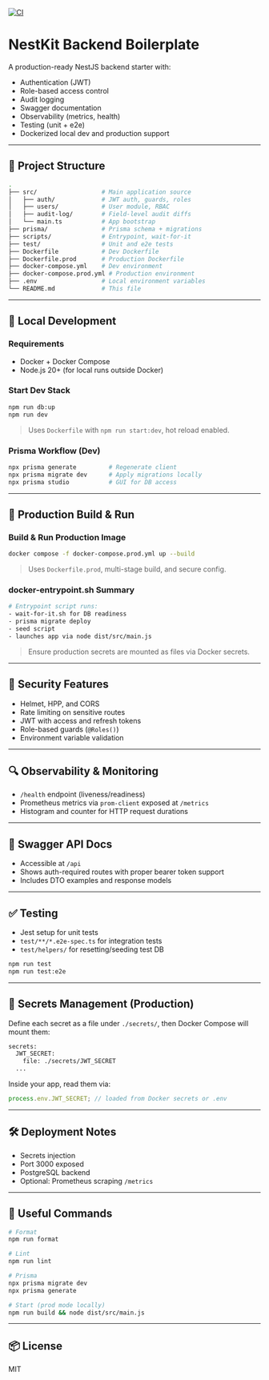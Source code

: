 [![CI](https://github.com/VictorFajardo/nestkit-backend/actions/workflows/ci.yml/badge.svg)](https://github.com/VictorFajardo/nestkit-backend/actions/workflows/ci.yml)

# NestKit Backend Boilerplate

A production-ready NestJS backend starter with:

- Authentication (JWT)
- Role-based access control
- Audit logging
- Swagger documentation
- Observability (metrics, health)
- Testing (unit + e2e)
- Dockerized local dev and production support

---

## 🚀 Project Structure

```bash
.
├── src/                  # Main application source
│   ├── auth/             # JWT auth, guards, roles
│   ├── users/            # User module, RBAC
│   ├── audit-log/        # Field-level audit diffs
│   └── main.ts           # App bootstrap
├── prisma/               # Prisma schema + migrations
├── scripts/              # Entrypoint, wait-for-it
├── test/                 # Unit and e2e tests
├── Dockerfile            # Dev Dockerfile
├── Dockerfile.prod       # Production Dockerfile
├── docker-compose.yml    # Dev environment
├── docker-compose.prod.yml # Production environment
├── .env                  # Local environment variables
└── README.md             # This file
```

---

## 🧪 Local Development

### Requirements

- Docker + Docker Compose
- Node.js 20+ (for local runs outside Docker)

### Start Dev Stack

```bash
npm run db:up
npm run dev
```

> Uses `Dockerfile` with `npm run start:dev`, hot reload enabled.

### Prisma Workflow (Dev)

```bash
npx prisma generate         # Regenerate client
npx prisma migrate dev      # Apply migrations locally
npx prisma studio           # GUI for DB access
```

---

## 🚢 Production Build & Run

### Build & Run Production Image

```bash
docker compose -f docker-compose.prod.yml up --build
```

> Uses `Dockerfile.prod`, multi-stage build, and secure config.

### docker-entrypoint.sh Summary

```bash
# Entrypoint script runs:
- wait-for-it.sh for DB readiness
- prisma migrate deploy
- seed script
- launches app via node dist/src/main.js
```

> Ensure production secrets are mounted as files via Docker secrets.

---

## 🔐 Security Features

- Helmet, HPP, and CORS
- Rate limiting on sensitive routes
- JWT with access and refresh tokens
- Role-based guards (`@Roles()`)
- Environment variable validation

---

## 🔍 Observability & Monitoring

- `/health` endpoint (liveness/readiness)
- Prometheus metrics via `prom-client` exposed at `/metrics`
- Histogram and counter for HTTP request durations

---

## 📜 Swagger API Docs

- Accessible at `/api`
- Shows auth-required routes with proper bearer token support
- Includes DTO examples and response models

---

## ✅ Testing

- Jest setup for unit tests
- `test/**/*.e2e-spec.ts` for integration tests
- `test/helpers/` for resetting/seeding test DB

```bash
npm run test
npm run test:e2e
```

---

## 📂 Secrets Management (Production)

Define each secret as a file under `./secrets/`, then Docker Compose will mount them:

```bash
secrets:
  JWT_SECRET:
    file: ./secrets/JWT_SECRET
  ...
```

Inside your app, read them via:

```ts
process.env.JWT_SECRET; // loaded from Docker secrets or .env
```

---

## 🛠️ Deployment Notes

- Secrets injection
- Port 3000 exposed
- PostgreSQL backend
- Optional: Prometheus scraping `/metrics`

---

## 🧰 Useful Commands

```bash
# Format
npm run format

# Lint
npm run lint

# Prisma
npx prisma migrate dev
npx prisma generate

# Start (prod mode locally)
npm run build && node dist/src/main.js
```

---

## 📦 License

MIT

